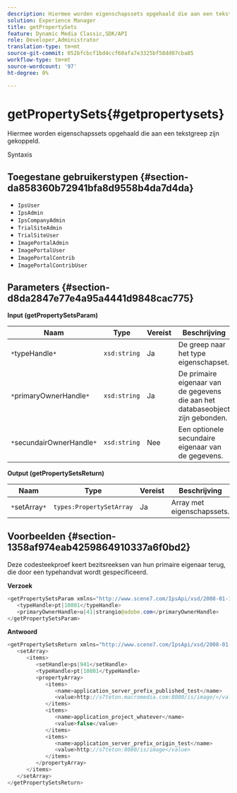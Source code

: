 ```yaml
---
description: Hiermee worden eigenschapssets opgehaald die aan een tekstgreep zijn gekoppeld.
solution: Experience Manager
title: getPropertySets
feature: Dynamic Media Classic,SDK/API
role: Developer,Administrator
translation-type: tm+mt
source-git-commit: 052bfcbcf1bd4ccf60afa7e3325bf58dd07cba85
workflow-type: tm+mt
source-wordcount: '97'
ht-degree: 0%

---
```



# getPropertySets{#getpropertysets}

Hiermee worden eigenschapssets opgehaald die aan een tekstgreep zijn gekoppeld.

Syntaxis

## Toegestane gebruikerstypen {#section-da858360b72941bfa8d9558b4da7d4da}

* `IpsUser`
* `IpsAdmin`
* `IpsCompanyAdmin`
* `TrialSiteAdmin`
* `TrialSiteUser`
* `ImagePortalAdmin`
* `ImagePortalUser`
* `ImagePortalContrib`
* `ImagePortalContribUser`

## Parameters {#section-d8da2847e77e4a95a4441d9848cac775}

**Input (getPropertySetsParam)**

| Naam | Type | Vereist | Beschrijving |
|---|---|---|---|
| `*`typeHandle`*` | `xsd:string` | Ja | De greep naar het type eigenschapset. |
| `*`primaryOwnerHandle`*` | `xsd:string` | Ja | De primaire eigenaar van de gegevens die aan het databaseobject zijn gebonden. |
| `*`secundairOwnerHandle`*` | `xsd:string` | Nee | Een optionele secundaire eigenaar van de gegevens. |

**Output (getPropertySetsReturn)**

| Naam | Type | Vereist | Beschrijving |
|---|---|---|---|
| `*`setArray`*` | `types:PropertySetArray` | Ja | Array met eigenschapssets. |

## Voorbeelden {#section-1358af974eab4259864910337a6f0bd2}

Deze codesteekproef keert bezitsreeksen van hun primaire eigenaar terug, die door een typehandvat wordt gespecificeerd.

**Verzoek**

```java
<getPropertySetsParam xmlns="http://www.scene7.com/IpsApi/xsd/2008-01-15">
   <typeHandle>pt|10801</typeHandle>
   <primaryOwnerHandle>u|41|strangio@adobe.com</primaryOwnerHandle>
</getPropertySetsParam>
```

**Antwoord**

```java
<getPropertySetsReturn xmlns="http://www.scene7.com/IpsApi/xsd/2008-01-15">
   <setArray>
      <items>
         <setHandle>ps|941</setHandle>
         <typeHandle>pt|10801</typeHandle>
         <propertyArray>
            <items>
               <name>application_server_prefix_published_test</name>
               <value>http://s7teton.macromedia.com:8080/is/image/</value>
            </items>
            <items>
               <name>application_project_whatever</name>
               <value>false</value>
            </items>
            <items>
               <name>application_server_prefix_origin_test</name>
               <value>http://s7teton:8080/is/image</value>
            </items>
         </propertyArray>
      </items>
   </setArray>
</getPropertySetsReturn>
```

